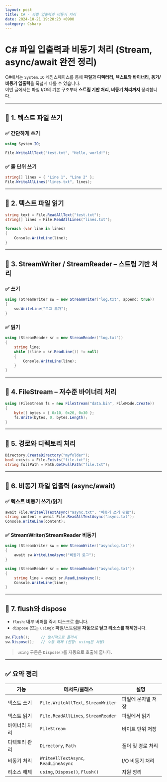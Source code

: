 ```yaml
---
layout: post
title: C# - 파일 입출력과 비동기 처리
date: 2024-10-21 19:20:23 +0900
category: Csharp
---
```

# C# 파일 입출력과 비동기 처리 (Stream, async/await 완전 정리)

C#에서는 `System.IO` 네임스페이스를 통해 **파일과 디렉터리**, **텍스트와 바이너리**, **동기/비동기 입출력**을 폭넓게 다룰 수 있습니다.  
이번 글에서는 파일 I/O의 기본 구조부터 **스트림 기반 처리, 비동기 처리까지** 정리합니다.

---

## 🔷 1. 텍스트 파일 쓰기

### ✅ 간단하게 쓰기

```csharp
using System.IO;

File.WriteAllText("test.txt", "Hello, world!");
```

### ✅ 줄 단위 쓰기

```csharp
string[] lines = { "Line 1", "Line 2" };
File.WriteAllLines("lines.txt", lines);
```

---

## 🔷 2. 텍스트 파일 읽기

```csharp
string text = File.ReadAllText("test.txt");
string[] lines = File.ReadAllLines("lines.txt");

foreach (var line in lines)
{
    Console.WriteLine(line);
}
```

---

## 🔷 3. StreamWriter / StreamReader – 스트림 기반 처리

### ✅ 쓰기

```csharp
using (StreamWriter sw = new StreamWriter("log.txt", append: true))
{
    sw.WriteLine("로그 추가");
}
```

### ✅ 읽기

```csharp
using (StreamReader sr = new StreamReader("log.txt"))
{
    string line;
    while ((line = sr.ReadLine()) != null)
    {
        Console.WriteLine(line);
    }
}
```

---

## 🔷 4. FileStream – 저수준 바이너리 처리

```csharp
using (FileStream fs = new FileStream("data.bin", FileMode.Create))
{
    byte[] bytes = { 0x10, 0x20, 0x30 };
    fs.Write(bytes, 0, bytes.Length);
}
```

---

## 🔷 5. 경로와 디렉토리 처리

```csharp
Directory.CreateDirectory("myfolder");
bool exists = File.Exists("file.txt");
string fullPath = Path.GetFullPath("file.txt");
```

---

## 🔷 6. 비동기 파일 입출력 (async/await)

### ✅ 텍스트 비동기 쓰기/읽기

```csharp
await File.WriteAllTextAsync("async.txt", "비동기 쓰기 완료");
string content = await File.ReadAllTextAsync("async.txt");
Console.WriteLine(content);
```

### ✅ StreamWriter/StreamReader 비동기

```csharp
using (StreamWriter sw = new StreamWriter("asynclog.txt"))
{
    await sw.WriteLineAsync("비동기 로그");
}

using (StreamReader sr = new StreamReader("asynclog.txt"))
{
    string line = await sr.ReadLineAsync();
    Console.WriteLine(line);
}
```

---

## 🔷 7. flush와 dispose

- `flush`: 내부 버퍼를 즉시 디스크로 씁니다.  
- `dispose` (또는 `using`): 파일/스트림을 **자동으로 닫고 리소스를 해제**합니다.

```csharp
sw.Flush();     // 명시적으로 플러시
sw.Dispose();   // 수동 해제 (권장: using문 사용)
```

> `using` 구문은 `Dispose()`를 자동으로 호출해 줍니다.

---

## ✅ 요약 정리

| 기능 | 메서드/클래스 | 설명 |
|------|----------------|------|
| 텍스트 쓰기 | `File.WriteAllText`, `StreamWriter` | 파일에 문자열 저장 |
| 텍스트 읽기 | `File.ReadAllLines`, `StreamReader` | 파일에서 읽기 |
| 바이너리 처리 | `FileStream` | 바이트 단위 저장 |
| 디렉토리 관리 | `Directory`, `Path` | 폴더 및 경로 처리 |
| 비동기 처리 | `WriteAllTextAsync`, `ReadLineAsync` | I/O 비동기 처리 |
| 리소스 해제 | `using`, `Dispose()`, `Flush()` | 자원 정리 |